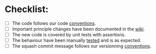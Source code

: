 # Checklist:
- [ ] The code follows our code [conventions](https://github.com/my-cloud/ruthenium/blob/main/CONTRIBUTING.md#go).
- [ ] Important principle changes have been documented in the [wiki](https://github.com/my-cloud/ruthenium/wiki).
- [ ] The new code is covered by unit tests with assertions.
- [ ] The behaviour have been manually [tested](https://github.com/my-cloud/ruthenium/wiki/Usage) and is as expected.
- [ ] The squash commit message follows our versionning [conventions](https://github.com/my-cloud/ruthenium/blob/main/CONTRIBUTING.md#git).
